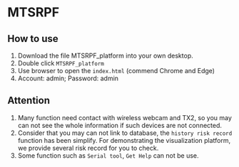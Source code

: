 # MTSRPF
## How to use
1. Download the file MTSRPF_platform into your own desktop.
2. Double click `MTSRPF_platform`
3. Use browser to open the `index.html` (commend Chrome and Edge)
4. Account: admin; Password: admin
## Attention
1. Many function need contact with wireless webcam and TX2, so you may can not see the whole information if such devices are not connected.
2. Consider that you may can not link to database, the `history risk record` function has been simplify. For demonstrating the visualization platform, we provide several risk record for you to check.
3. Some function such as `Serial tool`, `Get Help` can not be use.
